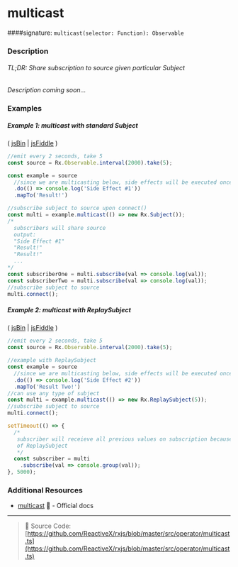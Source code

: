# multicast
####signature: `multicast(selector: Function): Observable`

### Description

###### TL;DR: Share subscription to source given particular Subject

*Description coming soon...*

### Examples

##### Example 1: multicast with standard Subject

( [jsBin](http://jsbin.com/zexuyosuvi/1/edit?js,console) | [jsFiddle](https://jsfiddle.net/btroncone/x2z7p1gm/) )

```js
//emit every 2 seconds, take 5
const source = Rx.Observable.interval(2000).take(5);

const example = source
  //since we are multicasting below, side effects will be executed once
  .do(() => console.log('Side Effect #1'))
  .mapTo('Result!')

//subscribe subject to source upon connect()
const multi = example.multicast(() => new Rx.Subject());
/*
  subscribers will share source
  output:
  "Side Effect #1"
  "Result!"
  "Result!"
  ...
*/
const subscriberOne = multi.subscribe(val => console.log(val));
const subscriberTwo = multi.subscribe(val => console.log(val));
//subscribe subject to source
multi.connect();
```

##### Example 2: multicast with ReplaySubject

( [jsBin](http://jsbin.com/ruhexuhike/1/edit?js,console) | [jsFiddle](https://jsfiddle.net/btroncone/oj68u58j/) )

```js
//emit every 2 seconds, take 5
const source = Rx.Observable.interval(2000).take(5);

//example with ReplaySubject
const example = source
  //since we are multicasting below, side effects will be executed once
  .do(() => console.log('Side Effect #2'))
  .mapTo('Result Two!')
//can use any type of subject
const multi = example.multicast(() => new Rx.ReplaySubject(5));
//subscribe subject to source
multi.connect();

setTimeout(() => { 
  /*
   subscriber will receieve all previous values on subscription because
   of ReplaySubject
   */
  const subscriber = multi
    .subscribe(val => console.group(val));
}, 5000);
```


### Additional Resources
* [multicast](http://reactivex.io/rxjs/class/es6/Observable.js~Observable.html#instance-method-multicast) :newspaper: - Official docs

---
> :file_folder: Source Code:  [https://github.com/ReactiveX/rxjs/blob/master/src/operator/multicast.ts](https://github.com/ReactiveX/rxjs/blob/master/src/operator/multicast.ts)